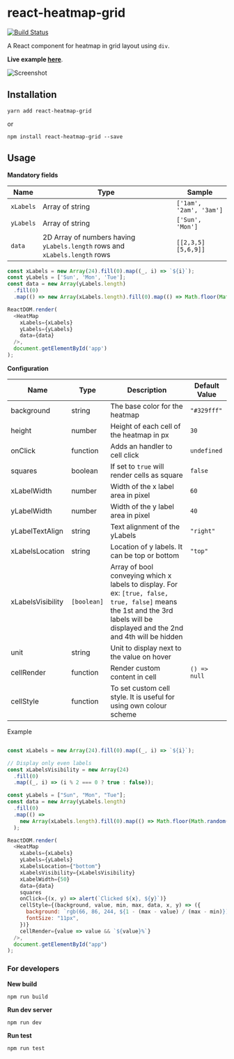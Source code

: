 # react-heatmap-grid

[![Build Status](https://travis-ci.org/arunghosh/react-heatmap-grid.svg?branch=master)](https://travis-ci.org/arunghosh/react-heatmap-grid)

A React component for heatmap in grid layout using `div`.

**Live example [here](https://codesandbox.io/s/r4rvwkl3yn)**.


![Screenshot](https://www.dropbox.com/s/wake03s9dhffhg4/heatmap.png)




## Installation

```
yarn add react-heatmap-grid
```

or 

```
npm install react-heatmap-grid --save
```


## Usage

**Mandatory fields** 

|Name |Type|Sample|
|---|---|---|
|`xLabels`|Array of string|`['1am', '2am', '3am']`|
|`yLabels`|Array of string|`['Sun', 'Mon']`|
|`data`|2D Array of numbers having `yLabels.length` rows and `xLabels.length` rows|`[[2,3,5][5,6,9]]`| 

```javascript
const xLabels = new Array(24).fill(0).map((_, i) => `${i}`);
const yLabels = ['Sun', 'Mon', 'Tue'];
const data = new Array(yLabels.length)
  .fill(0)
  .map(() => new Array(xLabels.length).fill(0).map(() => Math.floor(Math.random() * 100)));

ReactDOM.render(
  <HeatMap
    xLabels={xLabels}
    yLabels={yLabels}
    data={data}
  />,
  document.getElementById('app')
);
```


**Configuration**

|Name |Type|Description|Default Value|
|---|---|---|---|
|background|string|The base color for the heatmap|`"#329fff"`|
|height|number|Height of each cell of the heatmap in px|`30`|
|onClick|function|Adds an handler to cell click|`undefined`|
|squares|boolean|If set to `true` will render cells as square|`false`|
|xLabelWidth|number|Width of the x label area in pixel|`60`|
|yLabelWidth|number|Width of the y label area in pixel|`40`|
|yLabelTextAlign|string|Text alignment of the yLabels|`"right"`|
|xLabelsLocation|string|Location of y labels. It can be top or bottom|`"top"`|
|xLabelsVisibility|`[boolean]`|Array of bool conveying which x labels to display. For ex: `[true, false, true, false]` means the 1st and the 3rd labels will be displayed and the 2nd and 4th will be hidden||
|unit|string|Unit to display next to the value on hover||
|cellRender|function|Render custom content in cell|`() => null`|
|cellStyle|function|To set custom cell style. It is useful for using own colour scheme||

Example
```javascript

const xLabels = new Array(24).fill(0).map((_, i) => `${i}`);

// Display only even labels
const xLabelsVisibility = new Array(24)
  .fill(0)
  .map((_, i) => (i % 2 === 0 ? true : false));

const yLabels = ["Sun", "Mon", "Tue"];
const data = new Array(yLabels.length)
  .fill(0)
  .map(() =>
    new Array(xLabels.length).fill(0).map(() => Math.floor(Math.random() * 100))
  );

ReactDOM.render(
  <HeatMap
    xLabels={xLabels}
    yLabels={yLabels}
    xLabelsLocation={"bottom"}
    xLabelsVisibility={xLabelsVisibility}
    xLabelWidth={50}
    data={data}
    squares
    onClick={(x, y) => alert(`Clicked ${x}, ${y}`)}
    cellStyle={(background, value, min, max, data, x, y) => ({
      background: `rgb(66, 86, 244, ${1 - (max - value) / (max - min)})`,
      fontSize: "11px",
    })}
    cellRender={value => value && `${value}%`}
  />,
  document.getElementById("app")
);
```

### For developers

**New build**
```
npm run build
```

**Run dev server**
```
npm run dev
```

**Run test**
```
npm run test
```
